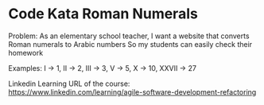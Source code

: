# Code Kata Roman Numerals

Problem: As an elementary school teacher, I want a website that converts Roman numerals to Arabic numbers
So my students can easily check their homework

Examples: I -> 1, II -> 2, III -> 3, V -> 5, X -> 10, XXVII -> 27

Linkedin Learning URL of the course: https://www.linkedin.com/learning/agile-software-development-refactoring
